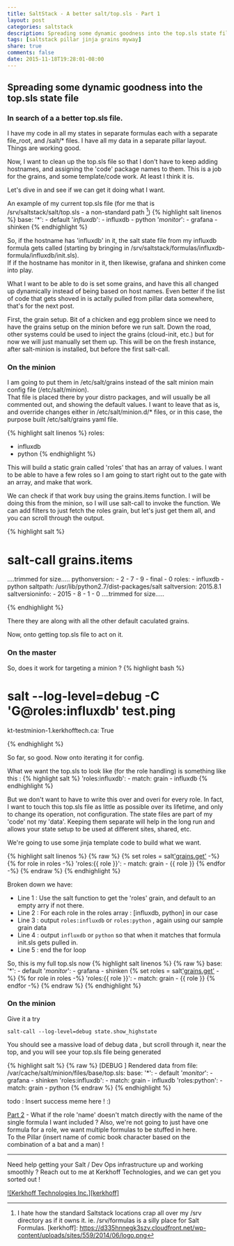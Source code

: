 ```yaml
---
title: SaltStack - A better salt/top.sls - Part 1
layout: post
categories: saltstack
description: Spreading some dynamic goodness into the top.sls state file
tags: [saltstack pillar jinja grains myway]
share: true
comments: false
date: 2015-11-18T19:28:01-08:00
---
```


## Spreading some dynamic goodness into the top.sls state file

### In search of a a better top.sls file. 

I have my code in all my states in separate formulas each with a separate file_root, and /salt/* files. I have 
all my data in a separate pillar layout.  Things are working good.

Now, I want to clean up the top.sls file so that I don't have to keep adding hostnames, and assigning the 'code' 
package names to them.  This is a job for the grains, and some template/code work.  At least I think it is.

Let's dive in and see if we can get it doing what I want.

<!--more-->

An example of my current top.sls file (for me that is /srv/saltstack/salt/top.sls - a non-standard path [^1])
{% highlight salt linenos %}
base:
  '*':
    - default
  '*influxdb*':
    - influxdb
    - python
  '*monitor*':
    - grafana
    - shinken
{% endhighlight %}

So, if the hostname has 'influxdb' in it, the salt state file from my influxdb formula gets 
called (starting by bringing in /srv/saltstack/formulas/influxdb-formula/influxdb/init.sls).  
If if the hostname has monitor in it, then likewise, grafana and shinken come into play.

What I want to be able to do is set some grains, and have this all changed up dynamically instead
of being based on host names.  Even better if the list of code that gets shoved in is actally pulled from
pillar data somewhere, that's for the next post.

First, the grain setup.  Bit of a chicken and egg problem since we need to have the grains setup 
on the minion before we run salt.  Down the road, other systems could be used to inject the 
grains (cloud-init, etc.) but for now we will just manually set them up.  This will be on the fresh 
instance, after salt-minion is installed, but before the first salt-call.

### On the minion
I am going to put them in /etc/salt/grains instead of the salt minion main config file (/etc/salt/minion).  
That file is placed there by your distro packages, and will usually be all commented out, and showing the 
default values.  I want to leave that as is, and override changes either in /etc/salt/minion.d/* files,
or in this case, the purpose built /etc/salt/grains yaml file.

{% highlight salt linenos %}
roles:
  - influxdb
  - python
{% endhighlight %}

This will build a static grain called 'roles' that has an array of values.  I want to be able to have a 
few roles so I am going to start right out to the gate with an array, and make that work.  

We can check if that work buy using the grains.items function.  I will be doing this from the minion,
so I will use salt-call to invoke the function.  We can add filters to just fetch the roles grain, but
let's just get them all, and you can scroll through the output.

{% highlight salt %}
# salt-call grains.items
....trimmed for size.....
    pythonversion:
        - 2
        - 7
        - 9
        - final
        - 0
    roles:
        - influxdb
        - python
    saltpath:
        /usr/lib/python2.7/dist-packages/salt
    saltversion:
        2015.8.1
    saltversioninfo:
        - 2015
        - 8
        - 1
        - 0
....trimmed for size.....

{% endhighlight %}

There they are along with all the other default caculated grains.

Now, onto getting top.sls file to act on it.

### On the master

So, does it work for targeting a minion ?
{% highlight bash %}
# salt --log-level=debug -C 'G@roles:influxdb' test.ping
kt-testminion-1.kerkhofftech.ca:
    True

{% endhighlight %}

So far, so good.  Now onto iterating it for config.

What we want the top.sls to look like (for the role handling) is something like this :
{% highlight salt %}
  'roles:influxdb':
    - match: grain
    - influxdb
{% endhighlight %}

But we don't want to have to write this over and overi for every role.  In fact, I want to touch this
top.sls file as little as possible over its lifetime, and only to change its operation, not configuration.
The state files are part of my 'code' not my 'data'.  Keeping them separate will help in the long run
and allows your state setup to be used at different sites, shared, etc.

We're going to use some jinja template code to build what we want.

{% highlight salt linenos %}
{% raw %}
  {% set roles = salt['grains.get']('roles',[]) -%}
  {% for role in roles -%}
  'roles:{{ role }}':
    - match: grain
    - {{ role }}
  {% endfor -%}
{% endraw %}
{% endhighlight %}

Broken down we have:
* Line 1 : Use the salt function to get the 'roles' grain, and default to an empty arry if not there.
* Line 2 : For each role in the roles array : [influxdb, python] in our case
* Line 3 : output ``roles:influxdb`` or ``roles:python`` , again using our sample grain data
* Line 4 : output ``influxdb`` or ``python`` so that when it matches that formula init.sls gets pulled in.
* Line 5 : end the for loop

So, this is my full top.sls now
{% highlight salt linenos %}
{% raw %}
base:
  '*':
    - default
  '*monitor*':
    - grafana
    - shinken
  {% set roles = salt['grains.get']('roles',[]) -%}
  {% for role in roles -%}
  'roles:{{ role }}':
    - match: grain
    - {{ role }}
  {% endfor -%}
{% endraw %}
{% endhighlight %}

### On the minion
Give it a try

```salt-call --log-level=debug state.show_highstate```

You should see a massive load of debug data , but scroll through it, near the top, and you will see your top.sls
file being generated

{% highlight salt %}
{% raw %}
[DEBUG   ] Rendered data from file: /var/cache/salt/minion/files/base/top.sls:
base:
  '*':
    - default
  '*monitor*':
    - grafana
    - shinken
  'roles:influxdb':
    - match: grain
    - influxdb
  'roles:python':
    - match: grain
    - python
{% endraw %}
{% endhighlight %}

todo : Insert success meme here ! :)

[Part 2](/saltstack-a-better-salt-top-sls-part-2) - What if the role 'name' doesn't match directly with the name of the single formula I want included ?  Also, 
we're not going to just have one formula for a role, we want multiple formulas to be stuffed in here.  
To the Pillar (insert name of comic book character based on the combination of a bat and a man) !

___
Need help getting your Salt / Dev Ops infrastructure up and working smoothly ?
Reach out to me at Kerkhoff Technologies, and we can get you sorted out !

[![Kerkhoff Technologies Inc.][kerkhoff]](https://www.kerkhofftech.ca/services/linux-support-consulting/ "Kerkhoff Technologies Inc.")



[^1]: I hate how the standard Saltstack locations crap all over my /srv directory as if it owns it.  ie. /srv/formulas is a silly place for Salt Formulas.
[kerkhoff]: https://d335hnnegk3szv.cloudfront.net/wp-content/uploads/sites/559/2014/06/logo.png

